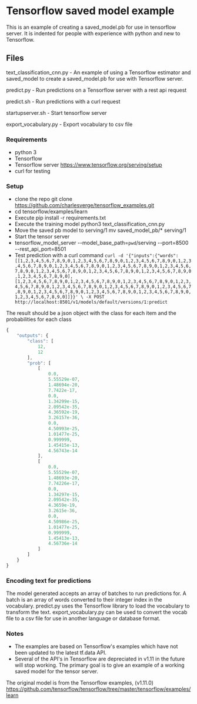 # Tensorflow saved model example

This is an example of creating a saved_model.pb for use in  tensorflow server. It is indented for people with experience with python and new to Tensorflow.

## Files
text_classification_cnn.py - An example of using a Tensorflow estimator and saved_model to create a saved_model.pb for use with Tensorflow server.

predict.py - Run predictions on a Tensorflow server with a rest api request

predict.sh - Run predictions with a curl request

startupserver.sh - Start tensorflow server

export_vocabulary.py - Export vocabulary to csv file

### Requirements
* python 3
* Tensorflow
* Tensorflow server https://www.tensorflow.org/serving/setup
* curl for testing

### Setup
* clone the repo git clone https://github.com/charlesverge/tensorflow_examples.git
* cd tensorflow/examples/learn
* Execute pip install -r requirements.txt
* Execute the training model python3 text_classification_cnn.py
* Move the saved pb model to serving/1 mv saved_model_pb/* serving/1
* Start the tensor server
* tensorflow_model_server --model_base_path=`pwd`/serving --port=8500 --rest_api_port=8501
* Test prediction with a curl command ```
curl -d '{"inputs":{"words":[[1,2,3,4,5,6,7,8,9,0,1,2,3,4,5,6,7,8,9,0,1,2,3,4,5,6,7,8,9,0,1,2,3,4,5,6,7,8,9,0,1,2,3,4,5,6,7,8,9,0,1,2,3,4,5,6,7,8,9,0,1,2,3,4,5,6,7,8,9,0,1,2,3,4,5,6,7,8,9,0,1,2,3,4,5,6,7,8,9,0,1,2,3,4,5,6,7,8,9,0,1,2,3,4,5,6,7,8,9,0],[1,2,3,4,5,6,7,8,9,0,1,2,3,4,5,6,7,8,9,0,1,2,3,4,5,6,7,8,9,0,1,2,3,4,5,6,7,8,9,0,1,2,3,4,5,6,7,8,9,0,1,2,3,4,5,6,7,8,9,0,1,2,3,4,5,6,7,8,9,0,1,2,3,4,5,6,7,8,9,0,1,2,3,4,5,6,7,8,9,0,1,2,3,4,5,6,7,8,9,0,1,2,3,4,5,6,7,8,9,0]]}}' \
   -X POST http://localhost:8501/v1/models/default/versions/1:predict ```

The result should be a json object with the class for each item and the probabilities for each class

```javascript
{
    "outputs": {
        "class": [
            12,
            12
        ],
        "prob": [
            [
                0.0,
                5.55529e-07,
                1.48694e-20,
                7.7422e-17,
                0.0,
                1.34299e-15,
                2.09542e-35,
                4.36592e-19,
                3.26157e-36,
                0.0,
                4.50993e-25,
                1.01477e-25,
                0.999999,
                1.45415e-13,
                4.56743e-14
            ],
            [
                0.0,
                5.55529e-07,
                1.48693e-20,
                7.74226e-17,
                0.0,
                1.34297e-15,
                2.09542e-35,
                4.3659e-19,
                3.2615e-36,
                0.0,
                4.50986e-25,
                1.01477e-25,
                0.999999,
                1.45413e-13,
                4.56736e-14
            ]
        ]
    }
}
```

### Encoding text for predictions

The model generated accepts an array of batches to run predictions for. A batch is an array of words converted to their integer index in the vocabulary. predict.py uses the Tensorflow library to load the vocabulary to transform the text. export_vocabulary.py can be used to convert the vocab file to a csv file for use in another language or database format.

### Notes
* The examples are based on Tensorflow's examples which have not been updated to the latest tf.data API.
* Several of the API's in Tensorflow are depreciated in v1.11 in the future will stop working. The primary goal is to give an example of a working saved model for the tensor server.

The original model is from the Tensorflow examples, (v1.11.0) https://github.com/tensorflow/tensorflow/tree/master/tensorflow/examples/learn
